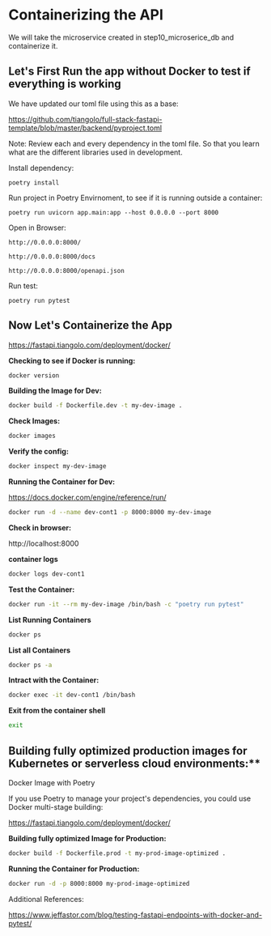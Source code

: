 # Containerizing the API

We will take the microservice created in step10_microserice_db and containerize it.

## Let's First Run the app without Docker to test if everything is working

We have updated our toml file using this as a base:

https://github.com/tiangolo/full-stack-fastapi-template/blob/master/backend/pyproject.toml

Note: Review each and every dependency in the toml file. So that you learn what are the different libraries used in development.

Install dependency:

    poetry install

Run project in Poetry Envirnoment, to see if it is running outside a container:

    poetry run uvicorn app.main:app --host 0.0.0.0 --port 8000

Open in Browser:

    http://0.0.0.0:8000/

    http://0.0.0.0:8000/docs

    http://0.0.0.0:8000/openapi.json

Run test:

    poetry run pytest


## Now Let's Containerize the App

https://fastapi.tiangolo.com/deployment/docker/

**Checking to see if Docker is running:**

```bash
docker version
```

**Building the Image for Dev:**

```bash
docker build -f Dockerfile.dev -t my-dev-image .
```

**Check Images:**

```bash
docker images
```

**Verify the config:**

```bash
docker inspect my-dev-image
```

**Running the Container for Dev:**

https://docs.docker.com/engine/reference/run/

```bash
docker run -d --name dev-cont1 -p 8000:8000 my-dev-image
```

**Check in browser:**

http://localhost:8000

**container logs**
```bash
docker logs dev-cont1
```

<!-- **container logs: To follow only new log files you can use -f --since 0m  --tail 10**
```bash
docker logs dev-cont1 -f
docker logs dev-cont1 -f --tail 10
docker logs dev-cont1 -f --since 10m
``` -->

**Test the Container:**

```bash
docker run -it --rm my-dev-image /bin/bash -c "poetry run pytest"
```

**List Running Containers**

```bash
docker ps
```

**List all Containers**

```bash
docker ps -a
```

**Intract with the Container:**

```bash
docker exec -it dev-cont1 /bin/bash
```

**Exit from the container shell**
```bash
exit
```

## Building fully optimized production images for Kubernetes or serverless cloud environments:**

Docker Image with Poetry

If you use Poetry to manage your project's dependencies, you could use Docker multi-stage building:

https://fastapi.tiangolo.com/deployment/docker/

**Building fully optimized Image for Production:**

```bash
docker build -f Dockerfile.prod -t my-prod-image-optimized .
```

**Running the Container for Production:**

```bash
docker run -d -p 8000:8000 my-prod-image-optimized
```

Additional References:

https://www.jeffastor.com/blog/testing-fastapi-endpoints-with-docker-and-pytest/